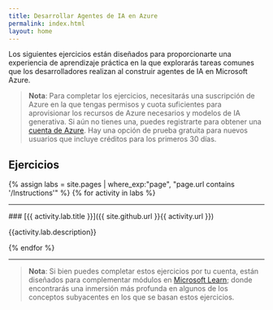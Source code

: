 ```yaml
---
title: Desarrollar Agentes de IA en Azure
permalink: index.html
layout: home
---
```


Los siguientes ejercicios están diseñados para proporcionarte una experiencia de aprendizaje práctica en la que explorarás tareas comunes que los desarrolladores realizan al construir agentes de IA en Microsoft Azure.

> **Nota**: Para completar los ejercicios, necesitarás una suscripción de Azure en la que tengas permisos y cuota suficientes para aprovisionar los recursos de Azure necesarios y modelos de IA generativa. Si aún no tienes una, puedes registrarte para obtener una [cuenta de Azure](https://azure.microsoft.com/free). Hay una opción de prueba gratuita para nuevos usuarios que incluye créditos para los primeros 30 días.

## Ejercicios

{% assign labs = site.pages | where_exp:"page", "page.url contains '/Instructions'" %}
{% for activity in labs  %}
<hr>
### [{{ activity.lab.title }}]({{ site.github.url }}{{ activity.url }})

{{activity.lab.description}}

{% endfor %}

<hr>

> **Nota**: Si bien puedes completar estos ejercicios por tu cuenta, están diseñados para complementar módulos en [Microsoft Learn](https://learn.microsoft.com/training/paths/develop-ai-agents-on-azure/); donde encontrarás una inmersión más profunda en algunos de los conceptos subyacentes en los que se basan estos ejercicios.

